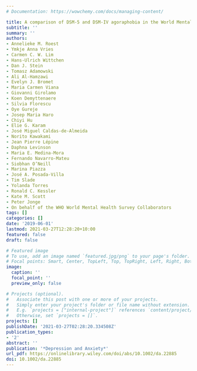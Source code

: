 ```yaml
---
# Documentation: https://wowchemy.com/docs/managing-content/

title: A comparison of DSM‐5 and DSM‐IV agoraphobia in the World Mental Health Surveys
subtitle: ''
summary: ''
authors:
- Annelieke M. Roest
- Ymkje Anna Vries
- Carmen C. W. Lim
- Hans‐Ulrich Wittchen
- Dan J. Stein
- Tomasz Adamowski
- Ali Al‐Hamzawi
- Evelyn J. Bromet
- Maria Carmen Viana
- Giovanni Girolamo
- Koen Demyttenaere
- Silvia Florescu
- Oye Gureje
- Josep Maria Haro
- Chiyi Hu
- Elie G. Karam
- José Miguel Caldas‐de‐Almeida
- Norito Kawakami
- Jean Pierre Lépine
- Daphna Levinson
- Maria E. Medina‐Mora
- Fernando Navarro‐Mateu
- Siobhan O’Neill
- Marina Piazza
- José A. Posada‐Villa
- Tim Slade
- Yolanda Torres
- Ronald C. Kessler
- Kate M. Scott
- Peter Jonge
- On behalf of the WHO World Mental Health Survey Collaborators
tags: []
categories: []
date: '2019-06-01'
lastmod: 2021-03-27T12:28:20+10:00
featured: false
draft: false

# Featured image
# To use, add an image named `featured.jpg/png` to your page's folder.
# Focal points: Smart, Center, TopLeft, Top, TopRight, Left, Right, BottomLeft, Bottom, BottomRight.
image:
  caption: ''
  focal_point: ''
  preview_only: false

# Projects (optional).
#   Associate this post with one or more of your projects.
#   Simply enter your project's folder or file name without extension.
#   E.g. `projects = ["internal-project"]` references `content/project/deep-learning/index.md`.
#   Otherwise, set `projects = []`.
projects: []
publishDate: '2021-03-27T02:28:20.334508Z'
publication_types:
- '2'
abstract: ''
publication: '*Depression and Anxiety*'
url_pdf: https://onlinelibrary.wiley.com/doi/abs/10.1002/da.22885
doi: 10.1002/da.22885
---
```

